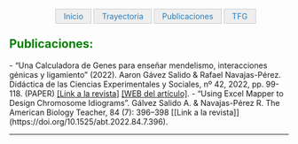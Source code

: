 <html>
<head>
   
<style type="text/css">
#navegador ul{
   list-style-type: none;
   text-align: center;
}
#navegador li{
   display: inline;
   text-align: left;
   margin: 0 0px 0 0;
}
#navegador li a {
   padding: 4px 14px 4px 14px;
   color: #267CB9;
   background-color: #eeeeee;
   border: 1px solid #ccc;
   text-decoration: none;
}
#navegador li a:hover{
   background-color: #333333;
   color: #ffffff;
}
   </style>
</head>

<body>


<div id="navegador">
<ul>
<li><a href="http://ags.aarongs.org/">Inicio</a></li>
<li><a href="https://AaronGS1999.github.io/aarongs.github.io/Trayectoria.html">Trayectoria</a></li>
<li><a href="https://AaronGS1999.github.io/aarongs.github.io/Publicaciones.html">Publicaciones</a></li>
<li><a href="https://AaronGS1999.github.io/aarongs.github.io/TFG.html">TFG</a></li>
</ul>
</div>

</body>
</html>

  
<H2><span style="color:green">Publicaciones:</span></H2>
- “Una Calculadora de Genes para enseñar mendelismo, interacciones génicas y ligamiento” (2022). Aaron Gávez Salido & Rafael Navajas-Pérez. Didáctica de las Ciencias Experimentales y Sociales, nº 42, 2022, pp. 99-118. (PAPER) <a href="https://ojs.uv.es/index.php/dces/article/view/21008" target="_blank">[Link a la revista]</a> <a href="https://calculadoragenes.azurewebsites.net/" target="_blank">[WEB del artículo]</a>.
- “Using Excel Mapper to Design Chromosome Idiograms”. Gálvez Salido A. & Navajas-Pérez R. The American Biology Teacher, 84 (7): 396–398 [[Link a la revista]](https://doi.org/10.1525/abt.2022.84.7.396).

---
